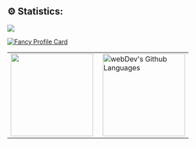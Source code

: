 ## ⚙️ Statistics:

![](https://komarev.com/ghpvc/?username=Bre4dGC)

[![Fancy Profile Card](https://fancy-readme-stats.vercel.app/api?username=Bre4dGC&theme=forest_winter&footer=&show_icons=true&title=Brx4D&description=Stoic-Coder&include_all_commits=true&show_icons=true)](https://github.com/maximjsx/fancy-readme-stats)

<table>
  <tr>
    <td>
     <img height="188px" align="Left" src="http://github-profile-summary-cards.vercel.app/api/cards/profile-details?username=Bre4dGC&theme=github_dark"/>
    </td>
    <td>
      <img height="188px" align="right" alt="webDev's Github Languages" src="http://github-profile-summary-cards.vercel.app/api/cards/repos-per-language?username=Bre4dGC&theme=github_dark&exclude={exclude}" />
    </td>
  </tr>
</table>
